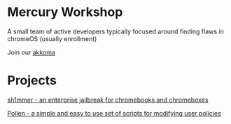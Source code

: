 # Mercury Workshop
A small team of active developers typically focused around finding flaws in chromeOS (usually enrollment)

Join our [akkoma](https://akkoma.mercurywork.shop)
# Projects
[sh1mmer - an enterprise jailbreak for chromebooks and chromeboxes](https://github.com/CoolElectronics/sh1mmer)

[Pollen - a simple and easy to use set of scripts for modifying user policies](https://github.com/MercuryWorkshop/Pollen)
